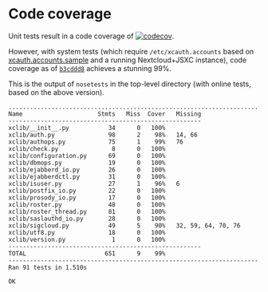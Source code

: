 # Code coverage

Unit tests result in a code coverage of
[![codecov](https://codecov.io/gh/jsxc/xmpp-cloud-auth/branch/master/graph/badge.svg)](https://codecov.io/gh/jsxc/xmpp-cloud-auth).

However, with system tests (which require `/etc/xcauth.accounts` based on [xcauth.accounts.sample](./xcauth.accounts.sample) and a running Nextcloud+JSXC instance), code coverage as of [`b3cddd8`](https://github.com/jsxc/xmpp-cloud-auth/commit/b3cddd8) achieves a stunning 99%.

This is the output of `nosetests` in the top-level directory (with online tests, based on the above version).

```
...........................................................................................
Name                     Stmts   Miss  Cover   Missing
------------------------------------------------------
xclib/__init__.py           34      0   100%
xclib/auth.py               98      2    98%   14, 66
xclib/authops.py            75      1    99%   76
xclib/check.py               8      0   100%
xclib/configuration.py      69      0   100%
xclib/dbmops.py             19      0   100%
xclib/ejabberd_io.py        26      0   100%
xclib/ejabberdctl.py        31      0   100%
xclib/isuser.py             27      1    96%   6
xclib/postfix_io.py         22      0   100%
xclib/prosody_io.py         17      0   100%
xclib/roster.py             48      0   100%
xclib/roster_thread.py      81      0   100%
xclib/saslauthd_io.py       28      0   100%
xclib/sigcloud.py           49      5    90%   32, 59, 64, 70, 76
xclib/utf8.py               18      0   100%
xclib/version.py             1      0   100%
------------------------------------------------------
TOTAL                      651      9    99%
----------------------------------------------------------------------
Ran 91 tests in 1.510s

OK
```
